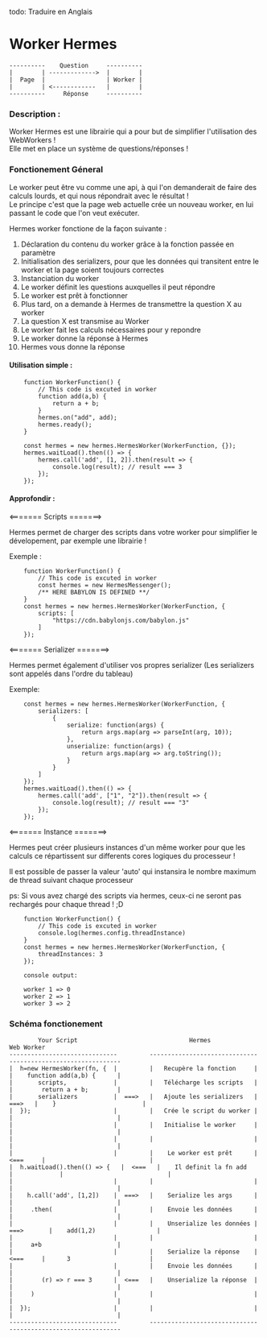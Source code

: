 todo: Traduire en Anglais
# Worker Hermes

```
----------    Question     ----------  
|        | ------------->  |        |   
|  Page  |                 | Worker |   
|        | <------------   |        |   
----------     Réponse     ----------   
```


### Description :

Worker Hermes est une librairie qui a pour but de simplifier l'utilisation des WebWorkers !   
Elle met en place un système de questions/réponses !

### Fonctionement Géneral 

Le worker peut être vu comme une api, à qui l'on demanderait de faire des calculs lourds, et qui nous répondrait avec le résultat !   
Le principe c'est que la page web actuelle crée un nouveau worker, en lui passant le code que l'on veut exécuter.

Hermes worker fonctione de la façon suivante :

 1. Déclaration du contenu du worker grâce à la fonction passée en paramètre
 2. Initialisation des serializers, pour que les données qui transitent entre le worker et la page soient toujours correctes
 3. Instanciation du worker
 4. Le worker définit les questions auxquelles il peut répondre
 5. Le worker est prêt à fonctionner
 6. Plus tard, on a demande à Hermes de transmettre la question X au worker
 7. La question X est transmise au Worker
 8. Le worker fait les calculs nécessaires pour y repondre
 9. Le worker donne la réponse à Hermes
 10. Hermes vous donne la réponse

#### Utilisation simple :
```
    function WorkerFunction() {
        // This code is excuted in worker
        function add(a,b) {
            return a + b;
        }
        hermes.on("add", add);
        hermes.ready();
    }

    const hermes = new hermes.HermesWorker(WorkerFunction, {});
    hermes.waitLoad().then(() => {
        hermes.call('add', [1, 2]).then(result => {
            console.log(result); // result === 3
        });
    });
```

#### Approfondir :

<======= Scripts =======>

Hermes permet de charger des scripts dans votre worker pour simplifier le dévelopement, par exemple une librairie !

Exemple :
```
    function WorkerFunction() {
        // This code is excuted in worker
        const hermes = new HermesMessenger();
        /** HERE BABYLON IS DEFINED **/
    }
    const hermes = new hermes.HermesWorker(WorkerFunction, {
        scripts: [
            "https://cdn.babylonjs.com/babylon.js"
        ]
    });
```

<======= Serializer =======>

Hermes permet également d'utiliser vos propres serializer (Les serializers sont appelés dans l'ordre du tableau)

Exemple: 

```
    const hermes = new hermes.HermesWorker(WorkerFunction, {
        serializers: [
            {
                serialize: function(args) {
                    return args.map(arg => parseInt(arg, 10));
                },
                unserialize: function(args) {
                    return args.map(arg => arg.toString());
                }
            }
        ]
    });
    hermes.waitLoad().then(() => {
        hermes.call('add', ["1", "2"]).then(result => {
            console.log(result); // result === "3"
        });
    });
```

<======= Instance =======>

Hermes peut créer plusieurs instances d'un même worker pour que les calculs ce répartissent sur differents cores logiques du processeur !

Il est possible de passer la valeur 'auto' qui instansira le nombre maximum de thread suivant chaque processeur

ps: Si vous avez chargé des scripts via hermes, ceux-ci ne seront pas rechargés pour chaque thread ! ;D

```
    function WorkerFunction() {
        // This code is excuted in worker
        console.log(hermes.config.threadInstance)
    }
    const hermes = new hermes.HermesWorker(WorkerFunction, {
        threadInstances: 3
    });

    console output:

    worker 1 => 0
    worker 2 => 1
    worker 3 => 2
```

### Schéma fonctionement

```
        Your Script                               Hermes                                    Web Worker
------------------------------         ------------------------------             -------------------------------
|  h=new HermesWorker(fn, {  |         |   Recupère la fonction     |             |    function add(a,b) {      |
|       scripts,             |         |   Télécharge les scripts   |             |        return a + b;        |
|       serializers          |  ===>   |   Ajoute les serializers   |      ===>   |    }                        |
|  });                       |         |   Crée le script du worker |             |                             |
|                            |         |   Initialise le worker     |             |                             |
|                            |         |                            |             |                             |
|                            |         |    Le worker est prêt      |    <===     |                             |
|  h.waitLoad().then(() => {   |  <===   |    Il definit la fn add    |             |                             |
|                            |         |                            |             |                             |
|    h.call('add', [1,2])    |  ===>   |    Serialize les args      |             |                             |
|     .then(                 |         |    Envoie les données      |             |                             |
|                            |         |    Unserialize les données |  ===>       |    add(1,2)                 |
|                            |         |                            |             |     a+b                     |
|                            |         |    Serialize la réponse    |    <===     |      3                      |
|                            |         |    Envoie les données      |             |                             |
|        (r) => r === 3      |  <===   |    Unserialize la réponse  |             |                             |
|     )                      |         |                            |             |                             |
|  });                       |         |                            |             |                             |
------------------------------         ------------------------------             -------------------------------
```
